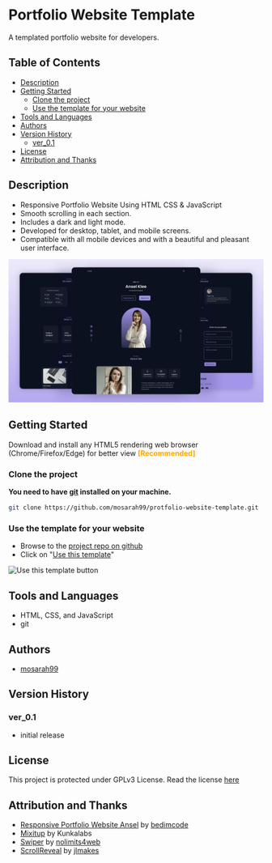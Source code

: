 <style>
    .recommended {
        color:orange;
        font-weight:bold;
    }

    .warning {
        color:red;
        font-weight:bold;
    }

    .attention {
        font-weight: bold;
    }

    .img {
        border-radius: 5px;
    }
</style>

# Portfolio Website Template 
A templated portfolio website for developers. 

## Table of Contents
- [Description](#description)
- [Getting Started](#getting-started)
    - [Clone the project](#clone-the-project)
    - [Use the template for your website](#use-the-template-for-your-website)
- [Tools and Languages](#tools-and-languages)
- [Authors](#authors)
- [Version History](#version-history)
    - [ver_0.1](#ver01)
- [License](#license)
- [Attribution and Thanks](#attribution-and-thanks)


## Description
- Responsive Portfolio Website Using HTML CSS & JavaScript
- Smooth scrolling in each section.
- Includes a dark and light mode.
- Developed for desktop, tablet, and mobile screens.
- Compatible with all mobile devices and with a beautiful and pleasant user interface.

![preview img](/preview.png)


## Getting Started
Download and install any HTML5 rendering web browser (Chrome/Firefox/Edge) for better view 
<span class="recommended">[Recommended]</span>

### Clone the project
<span class="attention">You need to have [git](https://git-scm.com/downloads) installed on your machine.</span>
```bash
git clone https://github.com/mosarah99/protfolio-website-template.git
```

### Use the template for your website
- Browse to the [project repo on github](https://github.com/mosarah99/protfolio-website-template.git)
- Click on "[Use this template](https://github.com/mosarah99/protfolio-website-template/generate)"

![Use this template button](https://i.imgur.com/UpvA7YU.jpeg)

## Tools and Languages
- HTML, CSS, and JavaScript
- git


## Authors
- [mosarah99](https://github.com/mosarah99)

## Version History

### ver_0.1
- initial release


## License
This project is protected under GPLv3 License. Read the license [here](/LICENSE)

## Attribution and Thanks
- [Responsive Portfolio Website Ansel](https://github.com/bedimcode/responsive-portfolio-website-Ansel) by [bedimcode](https://github.com/bedimcode)
- [Mixitup](Mixitup) by Kunkalabs
- [Swiper](Mixitup) by [nolimits4web](https://github.com/nolimits4web)
- [ScrollReveal](https://scrollrevealjs.org/) by [jlmakes](https://github.com/jlmakes)



